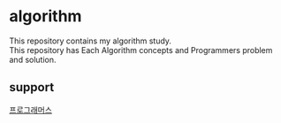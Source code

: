# algorithm
This repository contains my algorithm study.    
This repository has Each Algorithm concepts and Programmers problem and solution. 

## support
[프로그래머스](https://programmers.co.kr/)
